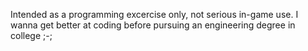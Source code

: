 Intended as a programming excercise only, not serious in-game use. I wanna get better at coding before pursuing an engineering degree in college ;-;
